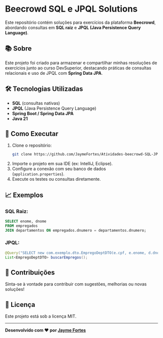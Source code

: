 # Beecrowd SQL e JPQL Solutions

Este repositório contém soluções para exercícios da plataforma **Beecrowd**, abordando consultas em **SQL raiz** e **JPQL (Java Persistence Query Language)**.

## 📚 Sobre
Este projeto foi criado para armazenar e compartilhar minhas resoluções de exercícios junto ao curso DevSuperior, destacando práticas de consultas relacionais e uso de JPQL com **Spring Data JPA**.

## 🛠️ Tecnologias Utilizadas
- **SQL** (consultas nativas)
- **JPQL** (Java Persistence Query Language)
- **Spring Boot / Spring Data JPA**
- **Java 21**


## 🚀 Como Executar
1. Clone o repositório:
   ```bash
   git clone https://github.com/JaymeFortes/Atividades-beecrowd-SQL-JPQL-POSTGRES-SPRINGBOOT.git
   ```
2. Importe o projeto em sua IDE (ex: IntelliJ, Eclipse).
3. Configure a conexão com seu banco de dados (`application.properties`).
4. Execute os testes ou consultas diretamente.

## 📈 Exemplos
### SQL Raiz:
```sql
SELECT enome, dnome
FROM empregados
JOIN departamentos ON empregados.dnumero = departamentos.dnumero;
```
### JPQL:
```java
@Query("SELECT new com.exemplo.dto.EmpregoDeptDTO(e.cpf, e.enome, d.dnome) FROM Empregado e JOIN e.departamento d")
List<EmpregoDeptDTO> buscarEmpregos();
```

## 🌟 Contribuições
Sinta-se à vontade para contribuir com sugestões, melhorias ou novas soluções!

## 📄 Licença
Este projeto está sob a licença MIT.

---
**Desenvolvido com ❤️ por [Jayme Fortes](https://github.com/seu-usuario)**

